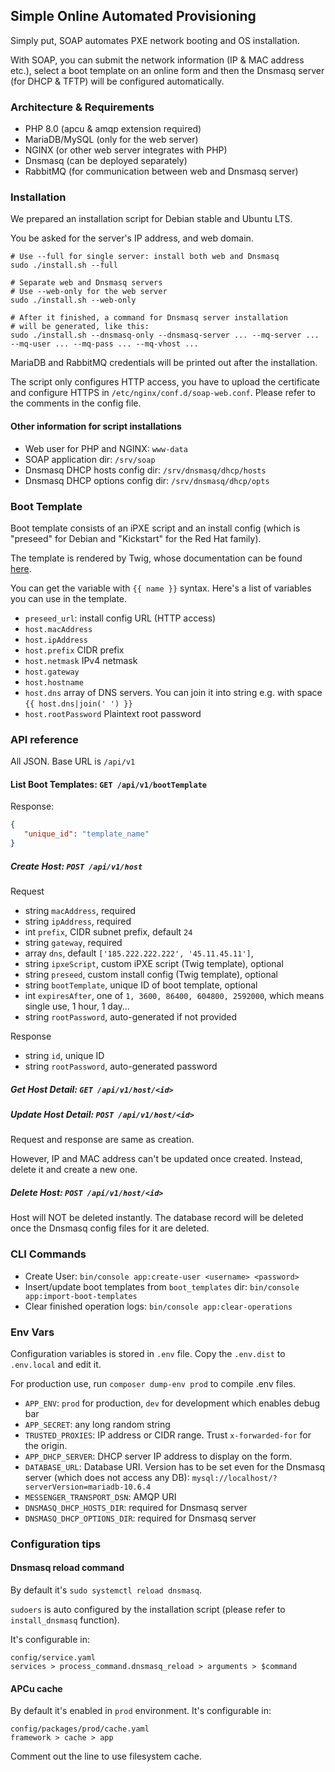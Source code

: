 ## Simple Online Automated Provisioning

Simply put, SOAP automates PXE network booting and OS installation.

With SOAP, you can submit the network information (IP & MAC address etc.), select a boot template on an online form and then the Dnsmasq server (for DHCP & TFTP) will be configured automatically.

### Architecture & Requirements

 - PHP 8.0 (apcu & amqp extension required)
 - MariaDB/MySQL (only for the web server)
 - NGINX (or other web server integrates with PHP)
 - Dnsmasq (can be deployed separately)
 - RabbitMQ (for communication between web and Dnsmasq server)

### Installation

We prepared an installation script for Debian stable and Ubuntu LTS.

You be asked for the server's IP address, and web domain.

```shell
# Use --full for single server: install both web and Dnsmasq
sudo ./install.sh --full

# Separate web and Dnsmasq servers
# Use --web-only for the web server
sudo ./install.sh --web-only

# After it finished, a command for Dnsmasq server installation
# will be generated, like this:
sudo ./install.sh --dnsmasq-only --dnsmasq-server ... --mq-server ... --mq-user ... --mq-pass ... --mq-vhost ...
```

MariaDB and RabbitMQ credentials will be printed out after the installation.

The script only configures HTTP access, you have to upload the certificate and configure HTTPS in `/etc/nginx/conf.d/soap-web.conf`. Please refer to the comments in the config file.

#### Other information for script installations

 - Web user for PHP and NGINX: `www-data`
 - SOAP application dir: `/srv/soap`
 - Dnsmasq DHCP hosts config dir: `/srv/dnsmasq/dhcp/hosts`
 - Dnsmasq DHCP options config dir: `/srv/dnsmasq/dhcp/opts`

### Boot Template

Boot template consists of an iPXE script and an install config (which is "preseed" for Debian and "Kickstart" for the Red Hat family).

The template is rendered by Twig, whose documentation can be found [here](https://twig.symfony.com/doc/3.x/).

You can get the variable with `{{ name }}` syntax. Here's a list of variables you can use in the template.

 - `preseed_url`: install config URL (HTTP access)
 - `host.macAddress`
 - `host.ipAddress`
 - `host.prefix` CIDR prefix
 - `host.netmask` IPv4 netmask
 - `host.gateway`
 - `host.hostname`
 - `host.dns` array of DNS servers. You can join it into string e.g. with space `{{ host.dns|join(' ') }}`
 - `host.rootPassword` Plaintext root password

### API reference

All JSON. Base URL is `/api/v1`

#### List Boot Templates: `GET /api/v1/bootTemplate`

Response:
```json
{
   "unique_id": "template_name"
}
```

##### Create Host: `POST /api/v1/host`
Request

 - string `macAddress`, required
 - string `ipAddress`, required
 - int `prefix`, CIDR subnet prefix, default `24`
 - string `gateway`, required
 - array `dns`, default `['185.222.222.222', '45.11.45.11']`,
 - string `ipxeScript`, custom iPXE script (Twig template), optional
 - string `preseed`, custom install config (Twig template), optional
 - string `bootTemplate`, unique ID of boot template, optional
 - int `expiresAfter`, one of `1, 3600, 86400, 604800, 2592000`, which means single use, 1 hour, 1 day...
 - string `rootPassword`, auto-generated if not provided

Response
 - string `id`, unique ID
 - string `rootPassword`, auto-generated password

##### Get Host Detail: `GET /api/v1/host/<id>`
##### Update Host Detail: `POST /api/v1/host/<id>`
Request and response are same as creation.

However, IP and MAC address can't be updated once created. Instead, delete it and create a new one.

##### Delete Host: `POST /api/v1/host/<id>`

Host will NOT be deleted instantly. The database record will be deleted once the Dnsmasq config files for it are deleted.

### CLI Commands

 - Create User: `bin/console app:create-user <username> <password>`
 - Insert/update boot templates from `boot_templates` dir: `bin/console app:import-boot-templates`
 - Clear finished operation logs: `bin/console app:clear-operations`

### Env Vars

Configuration variables is stored in `.env` file. Copy the `.env.dist` to `.env.local` and edit it.

For production use, run `composer dump-env prod` to compile .env files.


- `APP_ENV`: `prod` for production, `dev` for development which enables debug bar
- `APP_SECRET`: any long random string
- `TRUSTED_PROXIES`: IP address or CIDR range. Trust `x-forwarded-for` for the origin.
- `APP_DHCP_SERVER`: DHCP server IP address to display on the form.
- `DATABASE_URL`: Database URI. Version has to be set even for the Dnsmasq server (which does not access any DB): `mysql://localhost/?serverVersion=mariadb-10.6.4`
- `MESSENGER_TRANSPORT_DSN`: AMQP URI
- `DNSMASQ_DHCP_HOSTS_DIR`: required for Dnsmasq server
- `DNSMASQ_DHCP_OPTIONS_DIR`: required for Dnsmasq server


### Configuration tips

#### Dnsmasq reload command
By default it's `sudo systemctl reload dnsmasq`.

`sudoers` is auto configured by the installation script (please refer to `install_dnsmasq` function).

It's configurable in:

```
config/service.yaml
services > process_command.dnsmasq_reload > arguments > $command
```

#### APCu cache
By default it's enabled in `prod` environment.
It's configurable in:

```
config/packages/prod/cache.yaml
framework > cache > app
```
Comment out the line to use filesystem cache.
